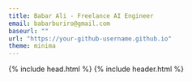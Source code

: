 ```yaml
---
title: Babar Ali - Freelance AI Engineer
email: babarburiro@gmail.com
baseurl: ""
url: "https://your-github-username.github.io"
theme: minima
---
```


{% include head.html %}
{% include header.html %}

<body class="bg-gray-900 text-gray-100 font-sans">
<header class="bg-gradient-to-br from-gray-800 to-gray-900 py-20 shadow-xl">
  <div class="container mx-auto px-6 text-center animate-fade-in">
    <h1 class="text-5xl md:text-7xl font-extrabold tracking-tight">Babar Ali</h1>
    <p class="text-2xl mt-4 text-gray-400">Freelance AI Engineer | LLM Systems | Python & Automation</p>
    <a href="mailto:babarburiro@gmail.com" class="mt-8 inline-block bg-blue-600 hover:bg-blue-700 text-white font-semibold py-3 px-8 rounded-full transition-transform transform hover:scale-105">Hire Me</a>
  </div>
</header>

<main class="space-y-24 py-16 px-6 max-w-5xl mx-auto">
  <section class="animate-slide-up">
    <h2 class="text-4xl font-bold mb-4 text-white">About Me</h2>
    <p class="text-gray-300 text-lg leading-relaxed">I’m a freelance AI engineer with 3+ years of experience in LLM agents, RAG pipelines, ERP systems, and predictive modeling. I've collaborated with companies across Pakistan, Singapore, and the U.S. using Python, LangChain, Django, AWS, and GCP to build agentic, scalable solutions.</p>
  </section>

  <section class="animate-fade-in bg-gray-800 p-8 rounded-2xl shadow-xl">
    <h2 class="text-4xl font-bold mb-6 text-white">Services</h2>
    <div class="grid grid-cols-1 sm:grid-cols-2 gap-6 text-lg text-gray-300">
      <div>🤖 AI Agent Development (LangChain, LangGraph, RAG)</div>
      <div>📂 SFTP/Web Data Automation</div>
      <div>📈 ML Deployment (GCP, Vertex AI, AWS Lambda)</div>
      <div>⚙️ ERPNext & Oracle Apex Integrations</div>
      <div>📊 Sports Analytics & Betting Pipelines</div>
      <div>🌐 Custom Slackbot Platforms</div>
    </div>
  </section>

  <section class="animate-slide-up">
    <h2 class="text-4xl font-bold mb-6 text-white">Highlighted Projects</h2>
    <div class="space-y-6">
      <div class="bg-gray-800 p-6 rounded-xl shadow hover:shadow-blue-500/40 transition-shadow">
        <h3 class="text-2xl font-semibold text-white">Slack LLM Bot Platform</h3>
        <p class="text-gray-300">Multi-agent Slack bots using LangGraph + RAG; fully isolated per user. Built with Django + OpenAI.</p>
      </div>
      <div class="bg-gray-800 p-6 rounded-xl shadow hover:shadow-blue-500/40 transition-shadow">
        <h3 class="text-2xl font-semibold text-white">Sports Prediction Pipeline</h3>
        <p class="text-gray-300">TTF modeling for basketball, scraper → S3 pipeline → dashboard. Used Python, AWS, Streamlit.</p>
      </div>
      <div class="bg-gray-800 p-6 rounded-xl shadow hover:shadow-blue-500/40 transition-shadow">
        <h3 class="text-2xl font-semibold text-white">ERP Fleet Tracker</h3>
        <p class="text-gray-300">ERPNext-integrated SFTP parser with Oracle Apex dashboard and alerting. Used by OCLITS (PK).</p>
      </div>
      <div class="bg-gray-800 p-6 rounded-xl shadow hover:shadow-blue-500/40 transition-shadow">
        <h3 class="text-2xl font-semibold text-white">Questgator</h3>
        <p class="text-gray-300">LLM-powered research/jobs aggregator. First-authored 2 academic papers from this.</p>
      </div>
    </div>
  </section>

  <section class="bg-gray-800 p-8 rounded-2xl shadow-xl animate-fade-in">
    <h2 class="text-4xl font-bold mb-6 text-white">Certifications</h2>
    <ul class="list-disc list-inside text-gray-300 space-y-2 text-lg">
      <li><a href="https://coursera.org/share/61c044f8655c37492e7619f3638a3259" class="text-blue-400 hover:underline">Data Science Math Skills – Coursera</a></li>
      <li><a href="https://www.coursera.org/account/accomplishments/verify/ZHPGBQNJ654H" class="text-blue-400 hover:underline">Basic Image Classification with TensorFlow</a></li>
      <li><a href="https://coursera.org/share/81c8ac306737608af1092b94429d1be9" class="text-blue-400 hover:underline">Google Cloud Big Data and ML Fundamentals</a></li>
      <li><a href="https://www.coursera.org/account/accomplishments/verify/2R6USYR523LH" class="text-blue-400 hover:underline">Deep Learning with PyTorch: Segmentation</a></li>
    </ul>
  </section>

  <section class="animate-slide-up">
    <h2 class="text-4xl font-bold mb-6 text-white">Publications</h2>
    <ul class="list-disc list-inside text-gray-300 space-y-2 text-lg">
      <li><a href="https://doi.org/10.21015/vtcs.v10i2.1342" class="text-blue-400 hover:underline">Questgator: Text Classification & Aggregation Platform</a></li>
      <li><a href="https://doi.org/10.21015/vtcs.v10i2.1311" class="text-blue-400 hover:underline">Business Growth Prediction Using Social Media</a></li>
    </ul>
  </section>

  <section class="bg-gray-800 p-8 rounded-2xl shadow-xl animate-fade-in">
    <h2 class="text-4xl font-bold mb-6 text-white">Testimonials</h2>
    <div class="space-y-4">
      <blockquote class="text-lg italic text-gray-300 border-l-4 border-blue-500 pl-4">“Babar’s scraping engine cut our data collection time in half.” – Farid Uddin, CEO, OCLITS</blockquote>
      <blockquote class="text-lg italic text-gray-300 border-l-4 border-blue-500 pl-4">“His analytics work was pivotal on my thesis project.” – Dr. Fizza Abbas Alvi</blockquote>
    </div>
  </section>

  <section class="animate-slide-up">
    <h2 class="text-4xl font-bold mb-4 text-white">Get in Touch</h2>
    <p class="text-lg text-gray-300">📧 <a href="mailto:babarburiro@gmail.com" class="text-blue-400 hover:underline">babarburiro@gmail.com</a></p>
    <p class="text-lg text-gray-300">🔗 <a href="https://linkedin.com/in/babar-buriro-799434155" class="text-blue-400 hover:underline">LinkedIn</a></p>
  </section>
</main>

<style>
@keyframes fade-in {
  from { opacity: 0; }
  to { opacity: 1; }
}
@keyframes slide-up {
  from { transform: translateY(20px); opacity: 0; }
  to { transform: translateY(0); opacity: 1; }
}
.animate-fade-in { animation: fade-in 1s ease-in-out both; }
.animate-slide-up { animation: slide-up 1s ease-in-out both; }
</style>
</body>
